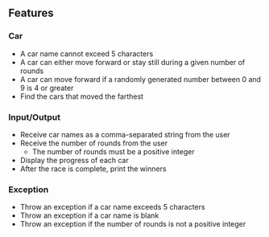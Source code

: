## Features
### Car
- A car name cannot exceed 5 characters
- A car can either move forward or stay still during a given number of rounds
- A car can move forward if a randomly generated number between 0 and 9 is 4 or greater
- Find the cars that moved the farthest

### Input/Output
- Receive car names as a comma-separated string from the user
- Receive the number of rounds from the user
    - The number of rounds must be a positive integer
- Display the progress of each car
- After the race is complete, print the winners

### Exception
- Throw an exception if a car name exceeds 5 characters
- Throw an exception if a car name is blank
- Throw an exception if the number of rounds is not a positive integer